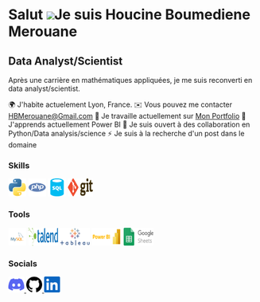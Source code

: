 Salut ![](https://user-images.githubusercontent.com/18350557/176309783-0785949b-9127-417c-8b55-ab5a4333674e.gif)Je suis Houcine Boumediene Merouane
===================================================================================================================================================

Data Analyst/Scientist
----------------------

Après une carrière en mathématiques appliquées, je me suis reconverti en data analyst/scientist.

🌍  J'habite actuelement Lyon, France.
✉️  Vous pouvez me contacter [HBMerouane@Gmail.com](mailto:HBMerouane@Gmail.com)
🚀  Je travaille actuellement sur [Mon Portfolio](http://github.com/elho2007)
🧠  J'apprends actuellement Power BI
🤝  Je suis ouvert à des collaboration en Python/Data analysis/science
⚡  Je suis à la recherche d'un post dans le domaine

### Skills 
<p align="left">
<a href="https://www.python.org/" target="_blank" rel="noreferrer"><img src="skills/python-colored.svg" width="36" height="36" alt="Python" /></a>
<a href="https://www.php.net/" target="_blank" rel="noreferrer"><img src="skills/php-colored.svg" width="36" height="36" alt="PHP" /></a>
  <a href="https://www.sql.sh/" target="_blank" rel="noreferrer"><img src="skills/sql-colored.svg" width="36" height="36" alt="Sql" /></a>
  <a href="https://git-scm.com/" target="_blank" rel="noreferrer"><img src="skills/git-colored.png" width="50" height="36" alt="Git" /></a>
</p>
                    
### Tools 
<p align="left">
<a href="https://www.mysql.com/" target="_blank" rel="noreferrer"><img src="tools/mysql-colored.svg" width="36" height="36" alt="MySQL" /></a>
  <a href="https://www.talend.com/" target="_blank" rel="noreferrer"><img src="tools/talend-colored.png" width="60" height="36" alt="Talend" /></a>
  <a href="https://www.tableau.com/" target="_blank" rel="noreferrer"><img src="tools/tableau-colored.png" width="60" height="36" alt="Tableau" /></a>  
  <a href="https://powerbi.microsoft.com" target="_blank" rel="noreferrer"><img src="tools/powerbi-colored.png" width="60" height="36" alt="Tableau" /></a>   
  <a href="https://en.wikipedia.org/wiki/Google_Sheets" target="_blank" rel="noreferrer"><img src="tools/sheets-colored.png" width="60" height="36" alt="Google Sheets" /></a>    
</p>

### Socials
                  
<p align="left"> <a href="https://discord.com/users/elho111" target="_blank" rel="noreferrer"> <picture> <source media="(prefers-color-scheme: dark)" srcset="undefined" /> <source media="(prefers-color-scheme: light)" srcset="socials/discord.svg" /> <img src="socials/discord.svg" width="32" height="32" /> </picture> </a> <a href="https://www.github.com/elho2007" target="_blank" rel="noreferrer"> <picture> <source media="(prefers-color-scheme: dark)" srcset="socials/github-dark.svg" /> <source media="(prefers-color-scheme: light)" srcset="socials/github.svg" /> <img src="socials/github.svg" width="32" height="32" /> </picture> </a> <a href="https://www.linkedin.com/in/houcine-boumediene-merouane" target="_blank" rel="noreferrer"> <picture> <source media="(prefers-color-scheme: dark)" srcset="socials/linkedin-dark.svg" /> <source media="(prefers-color-scheme: light)" srcset="socials/linkedin.svg" /> <img src="socials/linkedin.svg" width="32" height="32" /> </picture> </a></p>
